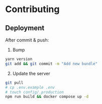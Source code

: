 # Contributing

## Deployment

After commit & push:

1. Bump

  ```sh
  yarn version
  git add && git commit -m "Add new bundle"
  ```

2. Update the server

  ```sh
  git pull
  # cp .env.example .env
  # touch config/.production
  npm run build && docker compose up -d
  ```
